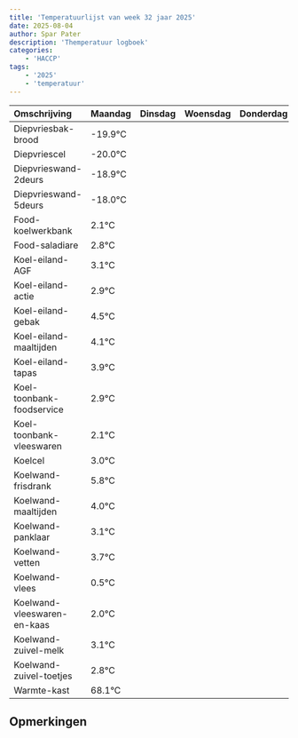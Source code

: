 ```yaml
---
title: 'Temperatuurlijst van week 32 jaar 2025'
date: 2025-08-04
author: Spar Pater
description: 'Themperatuur logboek'
categories:
    - 'HACCP'
tags:
    - '2025'
    - 'temperatuur'
---
```

|Omschrijving|Maandag|Dinsdag|Woensdag|Donderdag|Vrijdag|Zaterdag|Zondag|
|:---|:---|:---|:---|:---|:---|:---|:---|
|Diepvriesbak-brood|-19.9°C| | | | | | |
|Diepvriescel|-20.0°C| | | | | | |
|Diepvrieswand-2deurs|-18.9°C| | | | | | |
|Diepvrieswand-5deurs|-18.0°C| | | | | | |
|Food-koelwerkbank|2.1°C| | | | | | |
|Food-saladiare|2.8°C| | | | | | |
|Koel-eiland-AGF|3.1°C| | | | | | |
|Koel-eiland-actie|2.9°C| | | | | | |
|Koel-eiland-gebak|4.5°C| | | | | | |
|Koel-eiland-maaltijden|4.1°C| | | | | | |
|Koel-eiland-tapas|3.9°C| | | | | | |
|Koel-toonbank-foodservice|2.9°C| | | | | | |
|Koel-toonbank-vleeswaren|2.1°C| | | | | | |
|Koelcel|3.0°C| | | | | | |
|Koelwand-frisdrank|5.8°C| | | | | | |
|Koelwand-maaltijden|4.0°C| | | | | | |
|Koelwand-panklaar|3.1°C| | | | | | |
|Koelwand-vetten|3.7°C| | | | | | |
|Koelwand-vlees|0.5°C| | | | | | |
|Koelwand-vleeswaren-en-kaas|2.0°C| | | | | | |
|Koelwand-zuivel-melk|3.1°C| | | | | | |
|Koelwand-zuivel-toetjes|2.8°C| | | | | | |
|Warmte-kast|68.1°C| | | | | | |

## Opmerkingen


